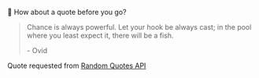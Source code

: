 📣 How about a quote before you go?

> Chance is always powerful. Let your hook be always cast; in the pool where you least expect it, there will be a fish.
>
> <p>- Ovid</p>

Quote requested from [Random Quotes API](https://github.com/lukePeavey/quotable)
